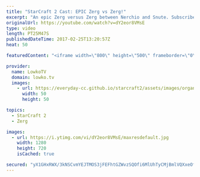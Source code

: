 ```yaml
---
title: "StarCraft 2 Cast: EPIC Zerg vs Zerg!"
excerpt: "An epic Zerg versus Zerg between Nerchio and Snute. Subscribe for more videos: http://lowko.tv/youtube More StarCraft 2 Casts: https://goo.gl/LsmBuQ  In this video I cast a long match of Zerg versus Zerg. Usually the match-up can be over within minutes. However, on Abyssal Reef you can reasonably easily"
originalUrl: https://youtube.com/watch?v=dY2eor8VMsE
type: video
length: PT25M47S
publishedDateTime: 2017-02-25T13:20:57Z
heat: 50

featuredContent: "<iframe width=\"800\" height=\"500\" frameborder=\"0\" src=\"https://www.youtube.com/embed/dY2eor8VMsE\" allow=\"accelerometer; autoplay; encrypted-media; gyroscope; picture-in-picture\" allowfullscreen></iframe>"

provider:
  name: LowkoTV
  domain: lowko.tv
  images:
    - url: https://everyday-cc.github.io/starcraft2/assets/images/organizations/lowko.tv-50x50.jpg
      width: 50
      height: 50

topics:
  - StarCraft 2
  - Zerg

images:
  - url: https://i.ytimg.com/vi/dY2eor8VMsE/maxresdefault.jpg
    width: 1280
    height: 720
    isCached: true

secured: "yX1GHxRWX/3kNSCvmYEJTMOS3jFEFhtGZWvzSQOfi6MlUhTyCMjBmlVQXxeOfHlRX4HavbE975r7M3fubIKjfgwaMMfZSyHZZ2sb4CGe3NjCZYttNjs1yvTIhWL+DSKj+ef5/dQZWvh9xz2vaAbLQ0i8/b3I7CGPH28908KmvHUr9U2vu4+Y8nQki8TKNO/6OhAJlGybLNpkdYpxXWWehMYbCaXMOPk2PYzgqnPucfpkJhL7Lu65M2BLyP3T9mDsReFmAq3hZzdqQ9wRf8QZ4DQ1RnGtUcYqfd8V0jfeqptyu6JAT1KMCCOTpZxlaa9DYcdk24Yj3JlAJHFnsnHBWYONbTyPQ6mF/qlgXThV1FPPUQBkPkx8gtjvuDXGul/vCoFM3aY/SOiJEIoRaAN3gqKBQ2uwV619C+X8TnSp75I=;kIvQ2YEHLnM525zxRNZzpw=="
---
```


